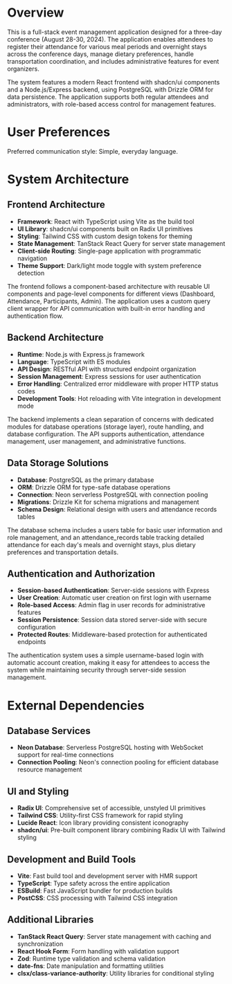 # Overview

This is a full-stack event management application designed for a three-day conference (August 28-30, 2024). The application enables attendees to register their attendance for various meal periods and overnight stays across the conference days, manage dietary preferences, handle transportation coordination, and includes administrative features for event organizers.

The system features a modern React frontend with shadcn/ui components and a Node.js/Express backend, using PostgreSQL with Drizzle ORM for data persistence. The application supports both regular attendees and administrators, with role-based access control for management features.

# User Preferences

Preferred communication style: Simple, everyday language.

# System Architecture

## Frontend Architecture
- **Framework**: React with TypeScript using Vite as the build tool
- **UI Library**: shadcn/ui components built on Radix UI primitives
- **Styling**: Tailwind CSS with custom design tokens for theming
- **State Management**: TanStack React Query for server state management
- **Client-side Routing**: Single-page application with programmatic navigation
- **Theme Support**: Dark/light mode toggle with system preference detection

The frontend follows a component-based architecture with reusable UI components and page-level components for different views (Dashboard, Attendance, Participants, Admin). The application uses a custom query client wrapper for API communication with built-in error handling and authentication flow.

## Backend Architecture
- **Runtime**: Node.js with Express.js framework
- **Language**: TypeScript with ES modules
- **API Design**: RESTful API with structured endpoint organization
- **Session Management**: Express sessions for user authentication
- **Error Handling**: Centralized error middleware with proper HTTP status codes
- **Development Tools**: Hot reloading with Vite integration in development mode

The backend implements a clean separation of concerns with dedicated modules for database operations (storage layer), route handling, and database configuration. The API supports authentication, attendance management, user management, and administrative functions.

## Data Storage Solutions
- **Database**: PostgreSQL as the primary database
- **ORM**: Drizzle ORM for type-safe database operations
- **Connection**: Neon serverless PostgreSQL with connection pooling
- **Migrations**: Drizzle Kit for schema migrations and management
- **Schema Design**: Relational design with users and attendance records tables

The database schema includes a users table for basic user information and role management, and an attendance_records table tracking detailed attendance for each day's meals and overnight stays, plus dietary preferences and transportation details.

## Authentication and Authorization
- **Session-based Authentication**: Server-side sessions with Express
- **User Creation**: Automatic user creation on first login with username
- **Role-based Access**: Admin flag in user records for administrative features
- **Session Persistence**: Session data stored server-side with secure configuration
- **Protected Routes**: Middleware-based protection for authenticated endpoints

The authentication system uses a simple username-based login with automatic account creation, making it easy for attendees to access the system while maintaining security through server-side session management.

# External Dependencies

## Database Services
- **Neon Database**: Serverless PostgreSQL hosting with WebSocket support for real-time connections
- **Connection Pooling**: Neon's connection pooling for efficient database resource management

## UI and Styling
- **Radix UI**: Comprehensive set of accessible, unstyled UI primitives
- **Tailwind CSS**: Utility-first CSS framework for rapid styling
- **Lucide React**: Icon library providing consistent iconography
- **shadcn/ui**: Pre-built component library combining Radix UI with Tailwind styling

## Development and Build Tools
- **Vite**: Fast build tool and development server with HMR support
- **TypeScript**: Type safety across the entire application
- **ESBuild**: Fast JavaScript bundler for production builds
- **PostCSS**: CSS processing with Tailwind CSS integration

## Additional Libraries
- **TanStack React Query**: Server state management with caching and synchronization
- **React Hook Form**: Form handling with validation support
- **Zod**: Runtime type validation and schema validation
- **date-fns**: Date manipulation and formatting utilities
- **clsx/class-variance-authority**: Utility libraries for conditional styling